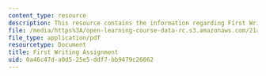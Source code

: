 ```yaml
---
content_type: resource
description: This resource contains the information regarding First Writing Assignment.
file: /media/https%3A/open-learning-course-data-rc.s3.amazonaws.com/21a-230j-the-contemporary-american-family-spring-2004/0a46c47da0d525e5ddf7bb9479c26062_MIT21A_230JS04_first_write.pdf
file_type: application/pdf
resourcetype: Document
title: First Writing Assignment
uid: 0a46c47d-a0d5-25e5-ddf7-bb9479c26062
---
```


